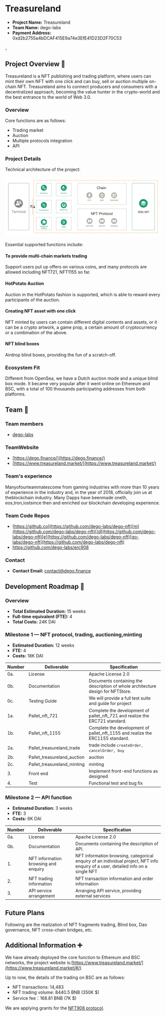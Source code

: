 # Treasureland

- **Project Name:** Treasureland
- **Team Name:** dego-labs
- **Payment Address:** 0xd2b2755a4bDCAF415E9a74e3EfE41D23D2F70C53

*、*

## Project Overview :page_facing_up:

Treasureland is a NFT publishing and trading platform, where users can mint their own NFT with one click and can buy, sell or auction multiple on-chain NFT. Treasureland aims to connect producers and consumers with a decentralized approach, becoming the value hunter in the crypto-world and the best entrance to the world of Web 3.0.

### Overview

Core functions are as follows:

* Trading market
* Auction
* Multiple protocols integration
* API

### Project Details

Technical architecture of the project:

![architecture](https://raw.githubusercontent.com/treasureland-market/doc/main/arch.png)


Essential supported functions include:

#### **To provide multi-chain markets trading**

Support users put up offers on various coins, and many protocols are allowed including NFT721, NFT1155 so far.

#### **HotPotato Auction**

Auction in the HotPotato fashion is supported, which is able to reward every participants of the auction.

#### **Creating NFT asset with one click**

NFT minted by users can contain different digital contents and assets, or it can be a crypto artwork, a game prop, a certain amount of cryptocurrency or a combination of the above.

#### **NFT blind boxes**

Airdrop blind boxes, providing the fun of a scratch-off.

### Ecosystem Fit

Different from OpenSea, we have a Dutch auction mode and a unique blind box mode. It became very popular after it went online on Ethereum and BSC, with a total of 100 thousands participating addresses from both platforms.

## Team :busts_in_silhouette:

### Team members

* [dego-labs](https://github.com/dego-labs)
### TeamWebsite

* [https://dego.finance/](https://dego.finance/)
* [https://www.treasureland.market/](https://www.treasureland.market/)
### 
### Team's experience

Manyofourteammatescome from gaming industries with more than 10 years of experience in the industry and, in the year of 2018, officially join us at theblockchain industry. Many Dapps have beenmade oneth, eos,tron,iostsince then and enriched our blockchain developing experience.

### 
### Team Code Repos

* [https://github.co](https://github.com/dego-labs/dego-nft)[m](https://github.com/dego-labs/dego-nft)[/d](https://github.com/dego-labs/dego-nft)[e](https://github.com/dego-labs/dego-nft)[go-labs/dego-nft](https://github.com/dego-labs/dego-nft)
* [http](https://github.com/dego-labs/erc908)[s](https://github.com/dego-labs/erc908)[://github.com/dego-labs/erc908](https://github.com/dego-labs/erc908)
### Contact

* **Contact Email:** contact@dego.finance

## Development Roadmap :nut_and_bolt:

### Overview

* **Total Estimated Duration:** 15 weeks
* **Full-time equivalent (FTE):** 4
* **Total Costs:** 24K DAI

### Milestone 1  — NFT  protocol, trading, auctioning,minting

* **Estimated Duration:** 12 weeks
* **FTE:** 4
* **Costs:** 18K DAI

| Number | Deliverable | Specification |
| ------------- | ------------- | ------------- |
| 0a. | License | Apache License 2.0 | 
| 0b. | Documentation | Documents containing the description of whole architecture design for NFTStore. |
| 0c. | Testing Guide | We will provide a full test suite and guide for project |
| 1a. | Pallet_nft_721 | Complete the development of pallet_nft_721 and realize the ERC721 standard. |
| 1b. | Pallet_nft_1155 | Complete the development of pallet_nft_1155 and realize the ERC1155 standard. |
| 2a. | Pallet_treasureland_trade | trade include ```createOrder, cancelOrder, buy```  |
| 2b. | Pallet_treasureland_auction | auction |
| 2c. | Pallet_treasureland_minting | minting |
| 3. | Front end | Implement front-end functions as designed |
| 4. | Test | Functional test and bug fix |


### Milestone 2  —  API function

* **Estimated Duration:** 3 weeks
* **FTE:** 3
* **Costs:** 6K DAI

| Number | Deliverable | Specification |
| ------------- | ------------- | ------------- |
| 0a. | License | Apache License 2.0 | 
| 0b. | Documentation | Documents containing the description of API. |
| 1. | NFT information browsing and enquiry | NFT information browsing, categorical   enquiry of an individual project, NFT info enquiry of a user, detailed info   on a single NFT |
| 2. | NFT trading information | NFT transaction information and order information |
| 3. | API service arrangement | Arranging API service, providing external services |




## Future Plans

Following are the realization of NFT fragments trading, Blind box, Dao governance, NFT cross-chain bridges, etc.

## Additional Information :heavy_plus_sign:

We have already deployed the core function to Ethereum and BSC networks, the project website is:[https://www.treasureland.market/](https://www.treasureland.market/#/)

Up to now, the details of the trading on BSC are as follows:

- NFT transactions: 14,483
- NFT trading volume: 8440.5 BNB (350K $)
- Service fee：168.81 BNB (7K $)



We are applying grants for the [NFT908 protocol](https://github.com/w3f/Open-Grants-Program/pull/189).

